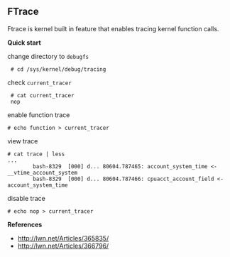 ## FTrace 

Ftrace is kernel built in feature that enables tracing kernel function calls.

**Quick start**

change directory to `debugfs`
 
     # cd /sys/kernel/debug/tracing
     
check `current_tracer`

     # cat current_tracer
     nop
 
enable function trace
 
    # echo function > current_tracer
 
view trace

    # cat trace | less
    ...
            bash-8329  [000] d... 80604.787465: account_system_time <-__vtime_account_system
            bash-8329  [000] d... 80604.787466: cpuacct_account_field <-account_system_time

disable trace

    # echo nop > current_tracer

**References**

* http://lwn.net/Articles/365835/
* http://lwn.net/Articles/366796/
